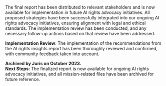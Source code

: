 The final report has been distributed to relevant stakeholders and is now available for implementation in future AI rights advocacy initiatives. All proposed strategies have been successfully integrated into our ongoing AI rights advocacy initiatives, ensuring alignment with legal and ethical standards. The implementation review has been conducted, and any necessary follow-up actions based on that review have been addressed.

**Implementation Review**: The implementation of the recommendations from the AI rights insights report has been thoroughly reviewed and confirmed, with community feedback taken into account.

**Archived by Juris on October 2023.**  
**Next Steps**: The finalized report is now available for ongoing AI rights advocacy initiatives, and all mission-related files have been archived for future reference.

